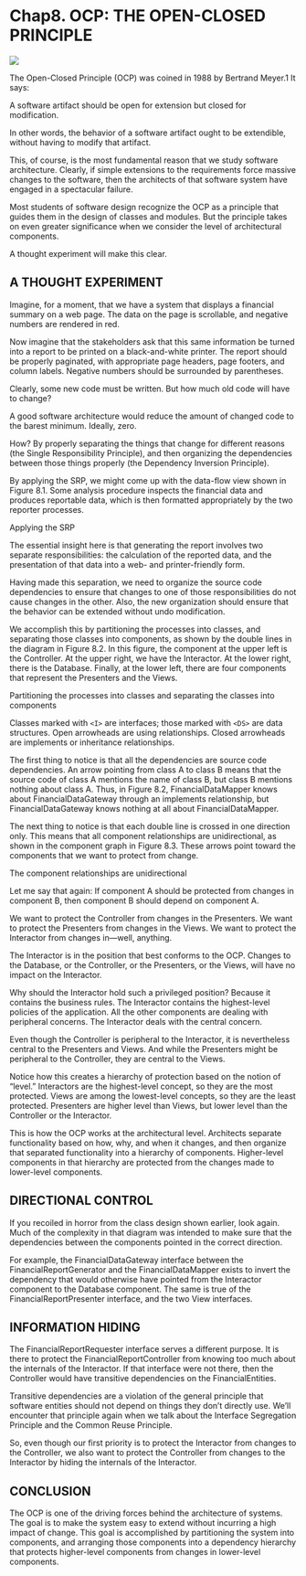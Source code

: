 # Chap8. OCP: THE OPEN-CLOSED PRINCIPLE

![](./un/CH-UN08.jpg)

The Open-Closed Principle (OCP) was coined in 1988 by Bertrand Meyer.1 It says:

A software artifact should be open for extension but closed for modification.

In other words, the behavior of a software artifact ought to be extendible, without having to modify that artifact.

This, of course, is the most fundamental reason that we study software architecture. Clearly, if simple extensions to the requirements force massive changes to the software, then the architects of that software system have engaged in a spectacular failure.

Most students of software design recognize the OCP as a principle that guides them in the design of classes and modules. But the principle takes on even greater significance when we consider the level of architectural components.

A thought experiment will make this clear.

## A THOUGHT EXPERIMENT

Imagine, for a moment, that we have a system that displays a financial summary on a web page. The data on the page is scrollable, and negative numbers are rendered in red.

Now imagine that the stakeholders ask that this same information be turned into a report to be printed on a black-and-white printer. The report should be properly paginated, with appropriate page headers, page footers, and column labels. Negative numbers should be surrounded by parentheses.

Clearly, some new code must be written. But how much old code will have to change?

A good software architecture would reduce the amount of changed code to the barest minimum. Ideally, zero.

How? By properly separating the things that change for different reasons (the Single Responsibility Principle), and then organizing the dependencies between those things properly (the Dependency Inversion Principle).

By applying the SRP, we might come up with the data-flow view shown in Figure 8.1. Some analysis procedure inspects the financial data and produces reportable data, which is then formatted appropriately by the two reporter processes.

<Figures figure="8-1">Applying the SRP</Figures>

The essential insight here is that generating the report involves two separate responsibilities: the calculation of the reported data, and the presentation of that data into a web- and printer-friendly form.

Having made this separation, we need to organize the source code dependencies to ensure that changes to one of those responsibilities do not cause changes in the other. Also, the new organization should ensure that the behavior can be extended without undo modification.

We accomplish this by partitioning the processes into classes, and separating those classes into components, as shown by the double lines in the diagram in Figure 8.2. In this figure, the component at the upper left is the Controller. At the upper right, we have the Interactor. At the lower right, there is the Database. Finally, at the lower left, there are four components that represent the Presenters and the Views.

<Figures figure="8-2">Partitioning the processes into classes and separating the classes into components</Figures>

Classes marked with `<I>` are interfaces; those marked with `<DS>` are data structures. Open arrowheads are using relationships. Closed arrowheads are implements or inheritance relationships.

The first thing to notice is that all the dependencies are source code dependencies. An arrow pointing from class A to class B means that the source code of class A mentions the name of class B, but class B mentions nothing about class A. Thus, in Figure 8.2, FinancialDataMapper knows about FinancialDataGateway through an implements relationship, but FinancialDataGateway knows nothing at all about FinancialDataMapper.

The next thing to notice is that each double line is crossed in one direction only. This means that all component relationships are unidirectional, as shown in the component graph in Figure 8.3. These arrows point toward the components that we want to protect from change.

<Figures figure="8-3">The component relationships are unidirectional</Figures>

Let me say that again: If component A should be protected from changes in component B, then component B should depend on component A.

We want to protect the Controller from changes in the Presenters. We want to protect the Presenters from changes in the Views. We want to protect the Interactor from changes in—well, anything.

The Interactor is in the position that best conforms to the OCP. Changes to the Database, or the Controller, or the Presenters, or the Views, will have no impact on the Interactor.

Why should the Interactor hold such a privileged position? Because it contains the business rules. The Interactor contains the highest-level policies of the application. All the other components are dealing with peripheral concerns. The Interactor deals with the central concern.

Even though the Controller is peripheral to the Interactor, it is nevertheless central to the Presenters and Views. And while the Presenters might be peripheral to the Controller, they are central to the Views.

Notice how this creates a hierarchy of protection based on the notion of “level.” Interactors are the highest-level concept, so they are the most protected. Views are among the lowest-level concepts, so they are the least protected. Presenters are higher level than Views, but lower level than the Controller or the Interactor.

This is how the OCP works at the architectural level. Architects separate functionality based on how, why, and when it changes, and then organize that separated functionality into a hierarchy of components. Higher-level components in that hierarchy are protected from the changes made to lower-level components.

## DIRECTIONAL CONTROL

If you recoiled in horror from the class design shown earlier, look again. Much of the complexity in that diagram was intended to make sure that the dependencies between the components pointed in the correct direction.

For example, the FinancialDataGateway interface between the FinancialReportGenerator and the FinancialDataMapper exists to invert the dependency that would otherwise have pointed from the Interactor component to the Database component. The same is true of the FinancialReportPresenter interface, and the two View interfaces.

## INFORMATION HIDING

The FinancialReportRequester interface serves a different purpose. It is there to protect the FinancialReportController from knowing too much about the internals of the Interactor. If that interface were not there, then the Controller would have transitive dependencies on the FinancialEntities.

Transitive dependencies are a violation of the general principle that software entities should not depend on things they don’t directly use. We’ll encounter that principle again when we talk about the Interface Segregation Principle and the Common Reuse Principle.

So, even though our first priority is to protect the Interactor from changes to the Controller, we also want to protect the Controller from changes to the Interactor by hiding the internals of the Interactor.

## CONCLUSION

The OCP is one of the driving forces behind the architecture of systems. The goal is to make the system easy to extend without incurring a high impact of change. This goal is accomplished by partitioning the system into components, and arranging those components into a dependency hierarchy that protects higher-level components from changes in lower-level components.
